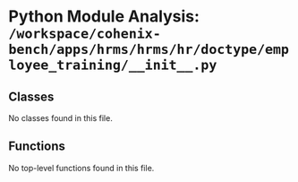 # Python Module Analysis: `/workspace/cohenix-bench/apps/hrms/hrms/hr/doctype/employee_training/__init__.py`

## Classes

No classes found in this file.


## Functions

No top-level functions found in this file.
